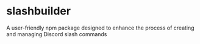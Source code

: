 # slashbuilder
A user-friendly npm package designed to enhance the process of creating and managing Discord slash commands
